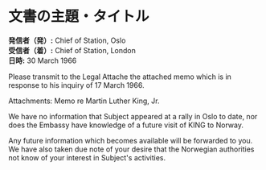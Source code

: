 # 文書の主題・タイトル

**発信者（発）:** Chief of Station, Oslo  
**受信者（着）:** Chief of Station, London  
**日時:** 30 March 1966  

Please transmit to the Legal Attache the attached memo which is in response to his inquiry of 17 March 1966.

Attachments: Memo re Martin Luther King, Jr.

We have no information that Subject appeared at a rally in Oslo to date, nor does the Embassy have knowledge of a future visit of KING to Norway.

Any future information which becomes available will be forwarded to you. We have also taken due note of your desire that the Norwegian authorities not know of your interest in Subject's activities.